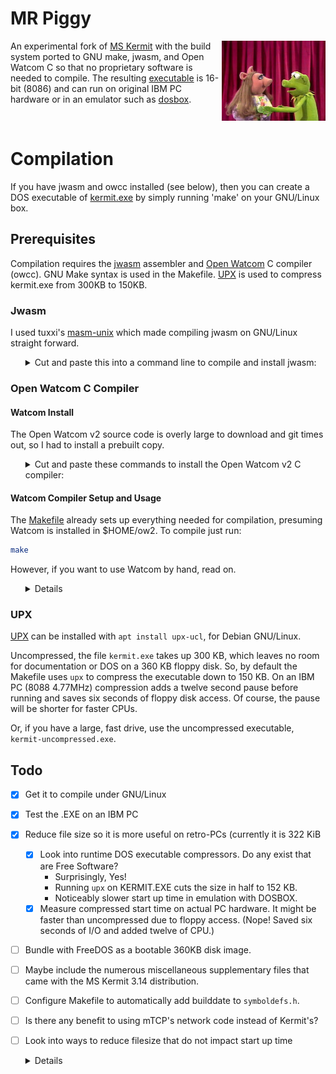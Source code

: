 # MR Piggy

<img src="README.md.d/mrpiggy.jpg" width="33%" align="right">

An experimental fork of [MS Kermit][msk] with the build system ported
to GNU make, jwasm, and Open Watcom C so that no proprietary software
is needed to compile. The resulting [executable][exe] is 16-bit (8086)
and can run on original IBM PC hardware or in an emulator such as
[dosbox](https://dosbox.com).

  [msk]: https://github.com/hackerb9/mskermit "MS Kermit source code"
  [exe]: https://github.com/hackerb9/mrpiggy/releases/download/v0.0.2/kermit.exe "kermit.exe"

<br clear=all>

# Compilation

If you have jwasm and owcc installed (see below), then you can create
a DOS executable of [kermit.exe][exe] by simply running 'make' on your
GNU/Linux box.

## Prerequisites

Compilation requires the [jwasm](https://github.com/tuxxi/masm-unix)
assembler and
[Open Watcom](https://github.com/open-watcom/open-watcom-v2/)
C compiler (owcc). GNU Make syntax is used in the Makefile.
[UPX](https://github.com/upx/upx) is used to compress kermit.exe
from 300KB to 150KB.

### Jwasm

I used tuxxi's [masm-unix](https://github.com/tuxxi/masm-unix) which
made compiling jwasm on GNU/Linux straight forward. 

<ul><details><summary>Cut and paste this into a command line to compile
and install jwasm:</summary>

```bash
    sudo apt install build-essential cmake
    git clone http://github.com/tuxxi/masm-unix
    cd masm_unix/src/JWasm
    cmake .  &&  make  &&  sudo cp -p jwasm /usr/local/bin/
```
</details></ul>

### Open Watcom C Compiler

#### Watcom Install
The Open Watcom v2 source code is overly large to download and git
times out, so I had to install a prebuilt copy. 

<ul><details>
<summary>Cut and paste these commands to install the Open Watcom v2 C compiler:</summary>

``` bash
cd
mkdir ow2
cd ow2
R=https://github.com/open-watcom/open-watcom-v2/releases
wget -O ow2.zip "$R"/download/Current-build/open-watcom-2_0-c-linux-x64
unzip ow2.zip
rm -r ow2.zip binnt binp binw rdos rh 
mv binl64 bin
cd bin
chmod +x $(file * | grep ELF | cut -f1 -d:)
mv vi weevil
```

<details><summary>32-bit binaries</summary>

Binaries are in `binl` instead of `binl64`; rename it to just `bin`.
If you don't have a binl directory, try changing `x64` to `x86` in the
wget line. 

``` bash
cd
mkdir ow2
cd ow2
R=https://github.com/open-watcom/open-watcom-v2/releases
wget -O ow2.zip "$R"/download/Current-build/open-watcom-2_0-c-linux-x86
unzip ow2.zip
rm -r ow2.zip binnt binp binw rdos rh 
mv binl bin
cd bin
chmod +x $(file * | grep ELF | cut -f1 -d:)
mv vi weevil
```
</details>

<details><summary>About weevil</summary>

Note that we've renamed the Watcom editor to `weevil` because calling
it `vi` on a UNIX system is silly. It is clearly the love-child of
Microsoft EDIT and [`ed`][ed] plus it's a bit buggy (try Ctrl+C), thus
"weevil". 
</details>

  [ed]: https://www.gnu.org/fun/jokes/ed-msg.en.html "“Ed is the standard text editor.”"

</details></ul>

#### Watcom Compiler Setup and Usage

The [Makefile](Makefile) already sets up everything needed for
compilation, presuming Watcom is installed in $HOME/ow2. To compile
just run:

```bash
make
```

However, if you want to use Watcom by hand, read on.

<ul><details>

To use the Watcom C compiler, you'll first need to setup the compilation
environment like so:

``` bash
export WATCOM=${HOME}/ow2
export PATH+=:${WATCOM}/bin
export INCLUDE=${WATCOM}/h
```

You can run that at the command line or add it to a Makefile. To
compile a program, you use the owcc command, like so:


``` bash
owcc  -bdos  -mcmodel=s  -o myprog.exe  myprog.c
```

You can then execute the .exe file in dosbox to test it out.

</details></ul>

### UPX

[UPX](https://github.com/upx/upx) can be installed with `apt install
upx-ucl`, for Debian GNU/Linux.

Uncompressed, the file `kermit.exe` takes up 300 KB, which leaves no
room for documentation or DOS on a 360 KB floppy disk. So, by default
the Makefile uses `upx` to compress the executable down to 150 KB. On
an IBM PC (8088 4.77MHz) compression adds a twelve second pause before
running and saves six seconds of floppy disk access. Of course, the
pause will be shorter for faster CPUs.

Or, if you have a large, fast drive, use the uncompressed executable,
`kermit-uncompressed.exe`.

## Todo

- [x] Get it to compile under GNU/Linux
- [x] Test the .EXE on an IBM PC
- [x] Reduce file size so it is more useful on retro-PCs (currently it
      is 322 KiB 
	- [X] Look into runtime DOS executable compressors. Do any exist
          that are Free Software?
	  - Surprisingly, Yes!
	  - Running `upx` on KERMIT.EXE cuts the size in half to 152 KB.
 	  - Noticeably slower start up time in emulation with DOSBOX.
	 - [X] Measure compressed start time on actual PC hardware. It
           might be faster than uncompressed due to floppy access.
		   (Nope! Saved six seconds of I/O and added twelve of CPU.)
 - [ ] Bundle with FreeDOS as a bootable 360KB disk image.
 - [ ] Maybe include the numerous miscellaneous supplementary files
       that came with the MS Kermit 3.14 distribution.
 - [ ] Configure Makefile to automatically add builddate to `symboldefs.h`.
 - [ ] Is there any benefit to using mTCP's network code instead of Kermit's?
 - [ ] Look into ways to reduce filesize that do not impact start up time
   <details>
  
	- Simple Methods
	  - [ ] Compiler, linker flags.
	  - [ ] Investigate: why is Open Watcom executable 50 KB larger than
            the one created by Microsoft tools in 1999. Is it Watcom's
            standard library?
	  - [ ] Check how Open Watcom's PACKDATA works.
		- Kermit 3.14 notes state that 40KB was saved by using
			PACKDATA option of LINK.EXE. That option exists in Open
			Watcom but produces no savings in file size.
   		- **WARNING!** I had thought PACKDATA was safe to experiment
			with, but I realized that since stack checking is
			disabled, a smaller segment size might cause pointers to
			wrap around!
	    - [ ] What is the max size of the data structures in Kermit?
   	- Complex Methods
	  - [ ] Conditional compilation
		- [ ] Add "Lite" versions (no NET, no GRAPHICS, neither) to Makefile.
		- [X] What existing subsystems does CHECK command identify?
			- IF: ???
			- Network: How does this differ from TCP?
			- TCP/IP: 
			- Graphics: Tek4010 & Sixel
			- Terminal: Terminal emulation. no_terminal implies no_graphics.
			- (nls_portuguese: Missing from check but exists as ifdef.)
		- [ ] Identify other large subsystems
			- [ ] serial port? script interpreter? H19 and other terms?
			- [ ] weird networks like IPX
		- [ ] Wrap them in #ifdef, same as Lite.
	  - [ ] Analyze algorithms and datastructures to trim for size.
	  - [ ] How large is Kermit's TCP/IP, DHCP, and DNS implementation? 
			Is [mTCP](http://www.brutman.com/mTCP/) smaller?
   </details>
